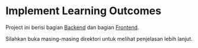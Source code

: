 # Implement Learning Outcomes

Project ini berisi bagian [Backend](./client/) dan bagian [Frontend](./server/).

Silahkan buka masing-masing direktori untuk melihat penjelasan lebih lanjut.
